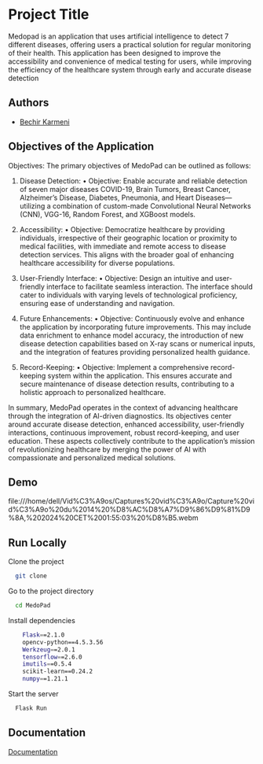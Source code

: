 
# Project Title

Medopad is an application that uses artificial intelligence to detect 7 different diseases,
offering users a practical solution for regular monitoring of their health. This application has been designed to improve the accessibility and convenience of medical testing
for users, while improving the efficiency of the healthcare system through early and
accurate disease detection



## Authors

- [Bechir Karmeni](https://github.com/Bechir-karmeni)


## Objectives of the Application

Objectives: The primary objectives of MedoPad can be outlined as follows:
1. Disease Detection:
• Objective: Enable accurate and reliable detection of seven major diseases
COVID-19, Brain Tumors, Breast Cancer, Alzheimer’s Disease, Diabetes,
Pneumonia, and Heart Diseases—utilizing a combination of custom-made
Convolutional Neural Networks (CNN), VGG-16, Random Forest, and XGBoost models.

2. Accessibility:
• Objective: Democratize healthcare by providing individuals, irrespective of
their geographic location or proximity to medical facilities, with immediate
and remote access to disease detection services. This aligns with the broader
goal of enhancing healthcare accessibility for diverse populations.

3. User-Friendly Interface:
• Objective: Design an intuitive and user-friendly interface to facilitate
seamless interaction. The interface should cater to individuals with varying levels of technological proficiency, ensuring ease of understanding and
navigation.

4. Future Enhancements:
• Objective: Continuously evolve and enhance the application by incorporating future improvements. This may include data enrichment to enhance
model accuracy, the introduction of new disease detection capabilities based
on X-ray scans or numerical inputs, and the integration of features providing
personalized health guidance.

5. Record-Keeping:
• Objective: Implement a comprehensive record-keeping system within the
application. This ensures accurate and secure maintenance of disease detection results, contributing to a holistic approach to personalized healthcare.

In summary, MedoPad operates in the context of advancing healthcare through
the integration of AI-driven diagnostics. Its objectives center around accurate
disease detection, enhanced accessibility, user-friendly interactions, continuous
improvement, robust record-keeping, and user education. These aspects collectively contribute to the application’s mission of revolutionizing healthcare by
merging the power of AI with compassionate and personalized medical solutions.

## Demo

file:///home/dell/Vid%C3%A9os/Captures%20vid%C3%A9o/Capture%20vid%C3%A9o%20du%2014%20%D8%AC%D8%A7%D9%86%D9%81%D9%8A,%202024%20CET%2001:55:03%20%D8%B5.webm


## Run Locally

Clone the project

```bash
  git clone 
```

Go to the project directory

```bash
  cd MedoPad
```

Install dependencies

```bash
    Flask==2.1.0
    opencv-python==4.5.3.56
    Werkzeug==2.0.1
    tensorflow==2.6.0
    imutils==0.5.4
    scikit-learn==0.24.2
    numpy==1.21.1

```

Start the server

```bash
  Flask Run
```


## Documentation

[Documentation](https://drive.google.com/file/d/1DDIGfAIsmGB5QjCwQzJXqGnMAt6hjjAC/view?usp=sharing)

